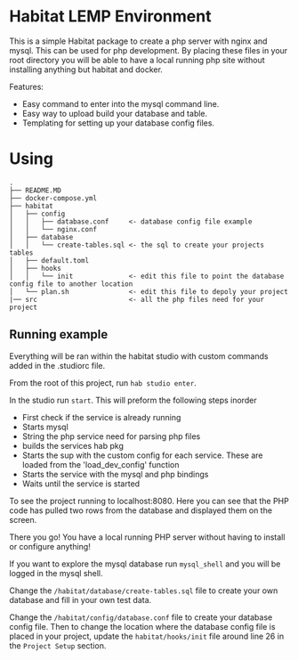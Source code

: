 # Habitat LEMP Environment

This is a simple Habitat package to create a php server with nginx and mysql. This can be used for php development. By placing these files in your root directory you will be able to have a local running php site without installing anything but habitat and docker. 

Features:
* Easy command to enter into the mysql command line. 
* Easy way to upload build your database and table. 
* Templating for setting up your database config files. 

# Using

```
.
├── README.MD
├── docker-compose.yml
├── habitat
│   ├── config
│   │   ├── database.conf     <- database config file example
│   │   └── nginx.conf
│   ├── database
│   │   └── create-tables.sql <- the sql to create your projects tables
│   ├── default.toml
│   ├── hooks
│   │   └── init              <- edit this file to point the database config file to another location
│   └── plan.sh               <- edit this file to depoly your project
|── src                       <- all the php files need for your project
```

## Running example
Everything will be ran within the habitat studio with custom commands added in the .studiorc file.

From the root of this project, run `hab studio enter`.

In the studio run `start`. This will preform the following steps inorder
* First check if the service is already running
* Starts mysql
* String the php service need for parsing php files
* builds the services hab pkg
* Starts the sup with the custom config for each service. These are loaded from the 'load_dev_config' function
* Starts the service with the mysql and php bindings
* Waits until the service is started

To see the project running to localhost:8080. Here you can see that the PHP code has pulled two rows from the database and displayed them on the screen. 

There you go! You have a local running PHP server without having to install or configure anything!

If you want to explore the mysql database run `mysql_shell` and you will be logged in the mysql shell. 

Change the `/habitat/database/create-tables.sql` file to create your own database and fill in your own test data. 

Change the `/habitat/config/database.conf` file to create your database config file. Then to change the location where the database config file is placed in your project, update the `habitat/hooks/init` file around line 26 in the `Project Setup` section. 
